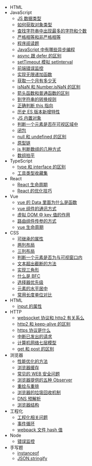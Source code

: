 - HTML
- JavaScript
  - [JS 数据类型](JavaScript/JS数据类型.md)
  - [如何获取对象类型](JavaScript/如何获取对象类型.md)
  - [查找字符串中出现最多的字符和个数](JavaScript/查找字符串中出现最多的字符和个数.md)
  - [严格相等和非严格相等](JavaScript/严格相等和非严格相等.md)
  - [程序阅读题](JavaScript/程序阅读题.md)
  - [JavaScript 中有哪些异步编程](JavaScript/JavaScript中有哪些异步编程.md)
  - [async 跟 defer 的区别](JavaScript/async跟defer的区别.md)
  - [setTimeout 模拟 setInterval](JavaScript/setTimeout模拟setInterval.md)
  - [前端错误监控](JavaScript/错误监控.md)
  - [实现无限递加函数](JavaScript/实现一个无限add函数.md)
  - [获取一个月有多少天](JavaScript/获取一个月有多少天.md)
  - [isNaN 和 Number.isNaN 的区别](JavaScript/isNaN和Number.isNaN的区别.md)
  - [箭头函数和普通函数的区别](JavaScript/箭头函数和普通函数的区别.md)
  - [到字符串的转换规则](JavaScript/其他值到字符串的转换规则.md)
  - [正确判断 this 指向](JavaScript/如何正确判断this指向.md)
  - [历史 ES 版本新增特性](JavaScript/ES6往后每个ES版本的新功能.md)
  - [JS 内置对象](JavaScript/JS内置对象.md)
  - [判断一个元素是否在可视区域中](JavaScript/判断一个元素是否在可视区域中.md)
  - [闭包](JavaScript/什么是闭包.md)
  - [null 和 undefined 的区别](JavaScript/null和undefined的区别.md)
  - [原型链](JavaScript/原型.md)
  - [js 判断数组的几种方式](JavaScript/js判断数组的几种方式.md)
  - [数组拍平](JavaScript/数组拍平.md)
- TypeScript
  - [type 和 interface 的区别](TypeScript/type和interface的区别.md)
  - [工具类型收藏集](TypeScript/工具类型收藏.md)
- React
  - [React 生命周期](React/React生命周期.md)
  - [React 的优化技巧](React/React的优化技巧.md)
- Vue
  - [vue 的 Data 里面为什么是函数](Vue/vue的Data里面为什么是函数.md)
  - [vue 组件的通讯方式](Vue/通讯方式.md)
  - [虚拟 DOM 中 key 值的作用](Vue/虚拟DOM中key值的作用.md)
  - [路由组件传参的方式](Vue/路由组件传参的方式.md)
  - [vue 生命周期](Vue/vue生命周期.md)
- CSS
  - [可继承的属性](CSS/可继承的属性.md)
  - [两列布局](CSS/两列布局的实现.md)
  - [三列布局](CSS/三列布局.md)
  - [判断一个元素是否为与可视窗口内](CSS/判断一个元素是否为与可视窗口内.md)
  - [文本超出截断的方法](CSS/文本截断的方法.md)
  - [实现三角形](CSS/实现三角形的方法.md)
  - [什么是 BFC](CSS/BFC.md)
  - [选择器优先级](CSS/CSS选择器.md)
  - [元素的水平居中](CSS/实现元素的水平垂直居中.md)
  - [常用长度单位对比](CSS/常用长度单位对比.md)
- HTML
  - [input 的属性](html/input有哪些type.md)
- HTTP
  - [websocket 协议和 http2 有关系么](HTTP/http2.md)
  - [http2 和 keep-alive 的区别](HTTP/http2和keep-alive的区别.md)
  - [https 协议是什么](HTTP/https.md)
  - [中断已发出的请求](HTTP/中断一个已发出的请求.md)
  - [计算机网络七层模型](HTTP/计算机网络七层模型.md)
  - [get 和 post 的区别](HTTP/get和post有什么区别.md)
- 浏览器
  - [性能优化的方法](浏览器/性能优化.md)
  - [浏览器缓存](浏览器/浏览器缓存.md)
  - [常见的 WEB 安全问题](浏览器/常见的WEB安全问题与预防.md)
  - [浏览器提供的五种 Observer](浏览器/浏览器提供的Observer.md)
  - [重绘与重排](浏览器/重绘与回流.md)
  - [浏览器的垃圾回收机制](浏览器/浏览器的垃圾回收机制.md)
  - [DNS 预解析](浏览器/DNS-prefetch.md)
  - [浏览器结构](浏览器/浏览器进程.md)
- 工程化
  - [工程化相关问题](工程化/webpack.md)
  - [事件循环](工程化/事件循环.md)
  - [webpack 文件 hash 值](工程化/webpack文件hash值.md)
- Node
  - [错误监控](Node/错误监控.md)
- 手写题
  - [instanceof](手写题/instanceof.md)
  - [JSON.stringify](手写题/json.stringify.md)
